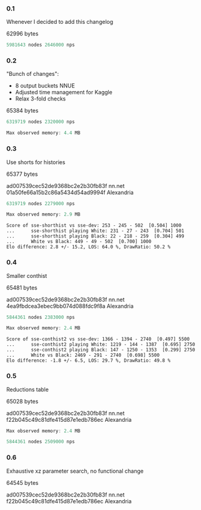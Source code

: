 ### 0.1

Whenever I decided to add this changelog

62996 bytes

```c
5981643 nodes 2646000 nps
```

### 0.2

"Bunch of changes":

* 8 output buckets NNUE
* Adjusted time management for Kaggle
* Relax 3-fold checks

65384 bytes

```c
6319719 nodes 2320000 nps
```

```c
Max observed memory: 4.4 MB
```

### 0.3

Use shorts for histories

65377 bytes

ad007539cec52de9368bc2e2b30fb83f  nn.net
01a50fe66a15b2c86a5434d54ad9994f  Alexandria

```c
6319719 nodes 2279000 nps
```

```c
Max observed memory: 2.9 MB
```

```
Score of sse-shorthist vs sse-dev: 253 - 245 - 502  [0.504] 1000
...      sse-shorthist playing White: 231 - 27 - 243  [0.704] 501
...      sse-shorthist playing Black: 22 - 218 - 259  [0.304] 499
...      White vs Black: 449 - 49 - 502  [0.700] 1000
Elo difference: 2.8 +/- 15.2, LOS: 64.0 %, DrawRatio: 50.2 %
```

### 0.4

Smaller conthist

65481 bytes

ad007539cec52de9368bc2e2b30fb83f  nn.net
4ea9fbdcea3ebec9bb074d088fdc9f8a  Alexandria

```c
5844361 nodes 2383000 nps
```

```c
Max observed memory: 2.4 MB
```

```
Score of sse-conthist2 vs sse-dev: 1366 - 1394 - 2740  [0.497] 5500
...      sse-conthist2 playing White: 1219 - 144 - 1387  [0.695] 2750
...      sse-conthist2 playing Black: 147 - 1250 - 1353  [0.299] 2750
...      White vs Black: 2469 - 291 - 2740  [0.698] 5500
Elo difference: -1.8 +/- 6.5, LOS: 29.7 %, DrawRatio: 49.8 %
```

### 0.5

Reductions table

65028 bytes

ad007539cec52de9368bc2e2b30fb83f  nn.net
f22b045c49c81dfe415d87e1edb786ec  Alexandria

```c
Max observed memory: 2.4 MB
```

```c
5844361 nodes 2509000 nps
```

### 0.6

Exhaustive xz parameter search, no functional change

64545 bytes

ad007539cec52de9368bc2e2b30fb83f  nn.net
f22b045c49c81dfe415d87e1edb786ec  Alexandria
